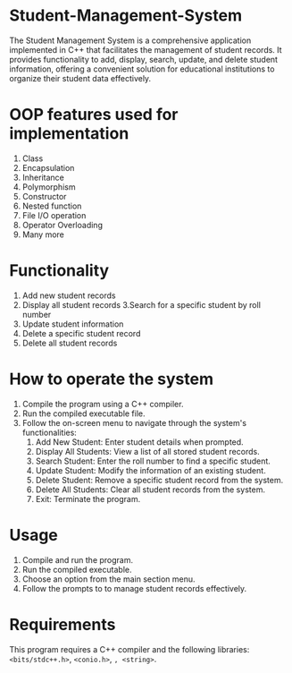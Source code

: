 # Student-Management-System

The Student Management System is a comprehensive application implemented in C++ that facilitates the management of student records. It provides functionality to add, display, search, update, and delete student information, offering a convenient solution for educational institutions to organize their student data effectively.

# OOP features used for implementation
1. Class
2. Encapsulation
3. Inheritance
4. Polymorphism
5. Constructor
6. Nested function
7. File I/O operation
8. Operator Overloading
9. Many more
 
# Functionality
1. Add new student records
2. Display all student records
3.Search for a specific student by roll number
4. Update student information
5. Delete a specific student record
6. Delete all student records

 
# How to operate the system

1. Compile the program using a C++ compiler.
2. Run the compiled executable file.
3. Follow the on-screen menu to navigate through the system's functionalities:
      1. Add New Student: Enter student details when prompted.
      2. Display All Students: View a list of all stored student records.
      3. Search Student: Enter the roll number to find a specific student.
      4. Update Student: Modify the information of an existing student.
      5. Delete Student: Remove a specific student record from the system.
      5. Delete All Students: Clear all student records from the system.
      7. Exit: Terminate the program.

# Usage

1. Compile and run the program.
2. Run the compiled executable.
3. Choose an option from the main section menu.
4. Follow the prompts to  to manage student records effectively.

# Requirements

This program requires a C++ compiler and the following libraries: `<bits/stdc++.h>`, `<conio.h>`, <fstream>`, <string>`.
